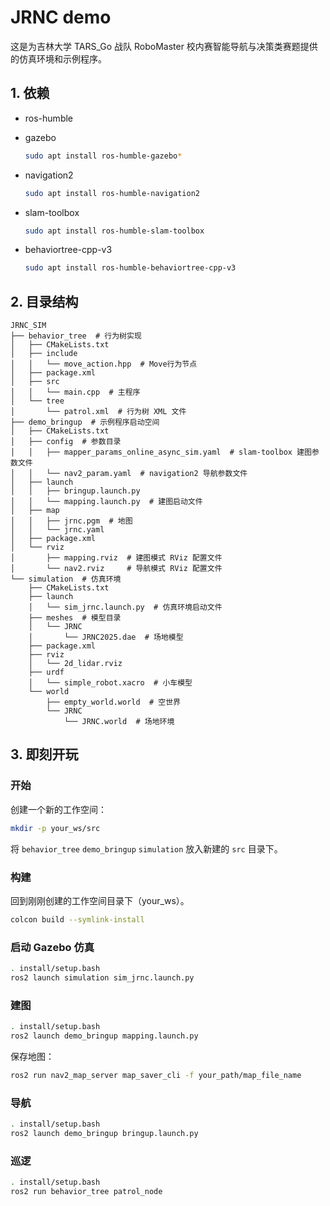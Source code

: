 # JRNC demo

这是为吉林大学 TARS_Go 战队 RoboMaster 校内赛智能导航与决策类赛题提供的仿真环境和示例程序。

## 1. 依赖

- ros-humble
- gazebo
    ```bash
    sudo apt install ros-humble-gazebo*
    ```
- navigation2

    ```bash
    sudo apt install ros-humble-navigation2
    ```

- slam-toolbox
  
    ```bash
    sudo apt install ros-humble-slam-toolbox
    ```

- behaviortree-cpp-v3

    ```bash
    sudo apt install ros-humble-behaviortree-cpp-v3
    ```

## 2. 目录结构

```
JRNC_SIM
├── behavior_tree  # 行为树实现
│   ├── CMakeLists.txt
│   ├── include
│   │   └── move_action.hpp  # Move行为节点
│   ├── package.xml
│   ├── src
│   │   └── main.cpp  # 主程序
│   └── tree
│       └── patrol.xml  # 行为树 XML 文件
├── demo_bringup  # 示例程序启动空间
│   ├── CMakeLists.txt
│   ├── config  # 参数目录
│   │   ├── mapper_params_online_async_sim.yaml  # slam-toolbox 建图参数文件
│   │   └── nav2_param.yaml  # navigation2 导航参数文件
│   ├── launch
│   │   ├── bringup.launch.py
│   │   └── mapping.launch.py  # 建图启动文件
│   ├── map
│   │   ├── jrnc.pgm  # 地图
│   │   └── jrnc.yaml
│   ├── package.xml
│   └── rviz
│       ├── mapping.rviz  # 建图模式 RViz 配置文件
│       └── nav2.rviz     # 导航模式 RViz 配置文件
└── simulation  # 仿真环境
    ├── CMakeLists.txt
    ├── launch
    │   └── sim_jrnc.launch.py  # 仿真环境启动文件
    ├── meshes  # 模型目录
    │   └── JRNC
    │       └── JRNC2025.dae  # 场地模型
    ├── package.xml
    ├── rviz
    │   └── 2d_lidar.rviz
    ├── urdf
    │   └── simple_robot.xacro  # 小车模型
    └── world
        ├── empty_world.world  # 空世界
        └── JRNC
            └── JRNC.world  # 场地环境
```

## 3. 即刻开玩

### 开始

创建一个新的工作空间：
```bash
mkdir -p your_ws/src
```

将 `behavior_tree` `demo_bringup` `simulation` 放入新建的 `src` 目录下。

### 构建

回到刚刚创建的工作空间目录下（your_ws）。

```bash
colcon build --symlink-install
```

### 启动 Gazebo 仿真

```bash
. install/setup.bash
ros2 launch simulation sim_jrnc.launch.py
```

### 建图

```bash
. install/setup.bash
ros2 launch demo_bringup mapping.launch.py 
```

保存地图：

```bash
ros2 run nav2_map_server map_saver_cli -f your_path/map_file_name
```

### 导航

```bash
. install/setup.bash
ros2 launch demo_bringup bringup.launch.py 
```

### 巡逻

```bash
. install/setup.bash
ros2 run behavior_tree patrol_node
```